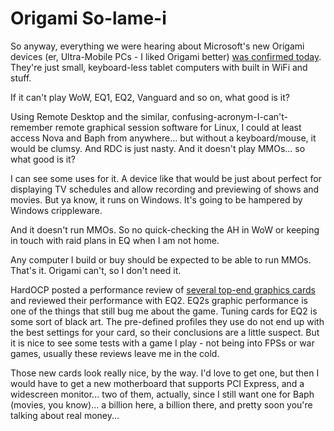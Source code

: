 # Origami So-lame-i

So anyway, everything we were hearing about Microsoft's new Origami devices (er, Ultra-Mobile PCs - I liked Origami better) [was confirmed today](http://www.wired.com/news/technology/0,70375-0.html?tw=wn_index_8). They're just small, keyboard-less tablet computers with built in WiFi and stuff.

If it can't play WoW, EQ1, EQ2, Vanguard and so on, what good is it?

Using Remote Desktop and the similar, confusing-acronym-I-can't-remember remote graphical session software for Linux, I could at least access Nova and Baph from anywhere... but without a keyboard/mouse, it would be clumsy. And RDC is just nasty. And it doesn't play MMOs... so what good is it?

I can see some uses for it. A device like that would be just about perfect for displaying TV schedules and allow recording and previewing of shows and movies. But ya know, it runs on Windows. It's going to be hampered by Windows crippleware.

And it doesn't run MMOs. So no quick-checking the AH in WoW or keeping in touch with raid plans in EQ when I am not home.

Any computer I build or buy should be expected to be able to run MMOs. That's it. Origami can't, so I don't need it.

HardOCP posted a performance review of [several top-end graphics cards](http://enthusiast.hardocp.com/article.html?art=MTAwMSwxMSwsaGVudGh1c2lhc3Q=) and reviewed their performance with EQ2. EQ2s graphic performance is one of the things that still bug me about the game. Tuning cards for EQ2 is some sort of black art. The pre-defined profiles they use do not end up with the best settings for your card, so their conclusions are a little suspect. But it is nice to see some tests with a game I play - not being into FPSs or war games, usually these reviews leave me in the cold.

Those new cards look really nice, by the way. I'd love to get one, but then I would have to get a new motherboard that supports PCI Express, and a widescreen monitor... two of them, actually, since I still want one for Baph (movies, you know)... a billion here, a billion there, and pretty soon you're talking about real money...
